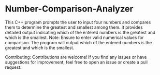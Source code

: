 # Number-Comparison-Analyzer
This C++ program prompts the user to input four numbers and compares them to determine the greatest and smallest among them. It provides detailed output indicating which of the entered numbers is the greatest and which is the smallest.
Note:
Ensure to enter valid numerical values for comparison. The program will output which of the entered numbers is the greatest and which is the smallest.

Contributing:
Contributions are welcome! If you find any issues or have suggestions for improvement, feel free to open an issue or create a pull request.
